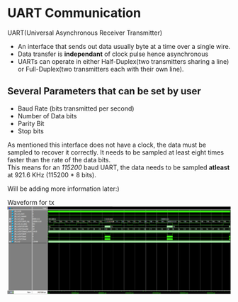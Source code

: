 # UART Communication
UART(Universal Asynchronous Receiver Transmitter) 
- An interface that sends out data usually byte at a time over a single wire.
- Data transfer is **independant** of clock pulse hence asynchronous
- UARTs can operate in either Half-Duplex(two transmitters sharing a line) or Full-Duplex(two transmitters each with their own line).

## Several Parameters that can be set by user
- Baud Rate (bits transmitted per second)
- Number of Data bits 
- Parity Bit
- Stop bits

As mentioned this interface does not have a clock, the data must be sampled to recover it correctly. It needs to be sampled at least eight times faster than the rate of the data bits. </br>
This means for an *115200* baud UART, the data needs to be sampled **atleast** at 921.6 KHz (115200 * 8 bits).


Will be adding more information later:)

Waveform for tx
![alt text](https://github.com/IEEE-NITK/RISC-V-SoC/blob/d9b19529c59d462065d4e1837ee77a3d7c6eb79b/UART/tx/uart_tx.png)
